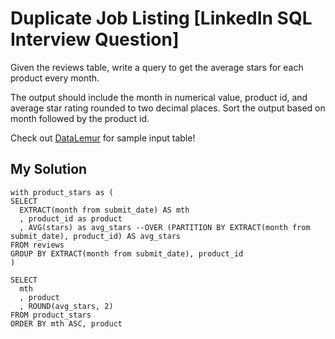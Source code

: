 # Duplicate Job Listing [LinkedIn SQL Interview Question]

Given the reviews table, write a query to get the average stars for each product every month.

The output should include the month in numerical value, product id, and average star rating rounded to two decimal places. Sort the output based on month followed by the product id.

Check out [DataLemur](https://datalemur.com/questions/sql-avg-review-ratings) for sample input table!

## My Solution

```
with product_stars as (
SELECT 
  EXTRACT(month from submit_date) AS mth
  , product_id as product
  , AVG(stars) as avg_stars --OVER (PARTITION BY EXTRACT(month from submit_date), product_id) AS avg_stars
FROM reviews
GROUP BY EXTRACT(month from submit_date), product_id
)

SELECT
  mth
  , product
  , ROUND(avg_stars, 2)
FROM product_stars
ORDER BY mth ASC, product
```